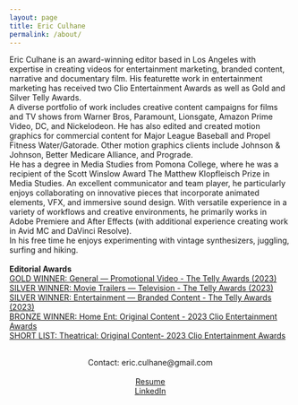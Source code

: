 ```yaml
---
layout: page
title: Eric Culhane
permalink: /about/
---
```

<!-- 
Connect with me on LinkedIn.
[Resume.]({{ '\assets\pdf\Eric Culhane Resume 2025.pdf' | prepend: site.baseurl }}) -->

<!-- <center> -->
Eric Culhane is an award-winning editor based in Los Angeles with expertise in creating videos for entertainment marketing, branded content, narrative and documentary film. His featurette work in entertainment marketing has received two Clio Entertainment Awards as well as Gold and Silver Telly Awards.
<br>
A diverse portfolio of work includes creative content campaigns for films and TV shows from Warner Bros, Paramount, Lionsgate, Amazon Prime Video, DC, and Nickelodeon. He has also edited and created motion graphics for commercial content for Major League Baseball and Propel Fitness Water/Gatorade. Other motion graphics clients include Johnson & Johnson, Better Medicare Alliance, and Prograde. 
<br>
He has a degree in Media Studies from Pomona College, where he was a recipient of the Scott Winslow Award The Matthew Klopfleisch Prize in Media Studies. An excellent communicator and team player, he particularly enjoys collaborating on innovative pieces that incorporate animated elements, VFX, and immersive sound design. With versatile experience in a variety of workflows and creative environments, he primarily works in Adobe Premiere and After Effects (with additional experience creating work in Avid MC and DaVinci Resolve).
<br>
In his free time he enjoys experimenting with vintage synthesizers, juggling, surfing and hiking. <br><br>
<b>Editorial Awards</b><br>
<a href="https://www.tellyawards.com/winners/2023/promotional-video/general-entertainment/thrills-quills-the-making-of-sonic-the-hedgehog-2/289769">GOLD WINNER: General — Promotional Video - The Telly Awards (2023)</a> <br>
<a href="https://www.tellyawards.com/winners/2023/television/general-movie-trailers/thrills-quills-the-making-of-sonic-the-hedgehog-2/291719/">SILVER WINNER: Movie Trailers — Television - The Telly Awards (2023)</a> <br>
<a href="https://www.tellyawards.com/winners/2023/television/general-movie-trailers/thrills-quills-the-making-of-sonic-the-hedgehog-2/291719/">SILVER WINNER: Entertainment — Branded Content - The Telly Awards (2023)</a> <br>
<a href="https://clios.com/entertainment/winner/home-entertainment-original-content/shazam-fury-of-the-gods/scene-deconstruction-148652">BRONZE WINNER: Home Ent: Original Content - 2023 Clio Entertainment Awards</a> <br>
<a href="https://clios.com/entertainment/winner/theatrical-film-original-content/shazam-fury-of-the-gods/scene-deconstruction-151604">SHORT LIST: Theatrical: Original Content- 2023 Clio Entertainment Awards</a> <br>
<br>


<center>
Contact: eric.culhane@gmail.com <br>
<br>
<a href="http://eric-culhane.com/assets/pdf/EricCulhaneResume2025.pdf">Resume</a> <br>
<!-- [Resume.]({{ '\assets\pdf\Eric Culhane Resume 2025.pdf' | prepend: site.baseurl }}) -->
<a href="https://www.linkedin.com/in/eric-culhane/">LinkedIn</a> <br>
</center>





<!-- 
Editor based in Los Angeles.

[Resume]({{ '\assets\pdf\Eric Culhane Resume 2023.pdf' | prepend: site.baseurl }})


Contact: eric.culhane@gmail.com or <a href="https://www.linkedin.com/in/eric-culhane/">connect with me on LinkedIn</a> 
<br>
<br> -->



<!-- I primarily cut home entertainment and pre-release content for theatrical film marketing, with experience supporting a variety of campaigns from major studios (Warner Bros, Paramount, Amazon, Lionsgate and more). -->

<!-- I enjoy cutting innovative, stylized pieces that engage audiences and support each campaign's creative vision.  -->
<!-- I also have experience cutting narrative film, documentary, montage and experimental short-form work.

<!-- 
Editor based in Los Angeles.

Contact: eric.culhane@gmail.com or <a href="https://www.linkedin.com/in/eric-culhane/">connect with me on LinkedIn</a> 
<br>
<br>
[Resume]({{ '\assets\pdf\Eric Culhane Resume February 2023.pdf' | prepend: site.baseurl }})
<br>
<br>
 I primarily cut home entertainment and pre-release content for theatrical film marketing. Extensive experience supporting film marketing campaigns from major studios (Warner Bros, Paramount, Amazon, Lionsgate and more). -->
